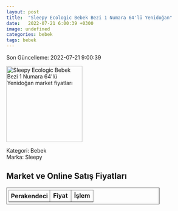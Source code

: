 ```yaml
---
layout: post
title:  "Sleepy Ecologic Bebek Bezi 1 Numara 64'lü Yenidoğan"
date:   2022-07-21 6:00:39 +0300
image: undefined
categories: bebek
tags: bebek
---
```


Son Güncelleme: 2022-07-21 9:00:39

<img src="undefined" width="200" alt="Sleepy Ecologic Bebek Bezi 1 Numara 64'lü Yenidoğan market fiyatları" />

Kategori: Bebek
<br />
Marka: Sleepy

<h2>Market ve Online Satış Fiyatları</h2>

<table border="1" style="padding: 5px;width:80%;">
  <tr>
    <td style="padding: 5px;"><strong>Perakendeci</strong></td>
    <td><strong>Fiyat</strong></td>
    <td><strong>İşlem</strong></td>
  </tr>
  
</table>
